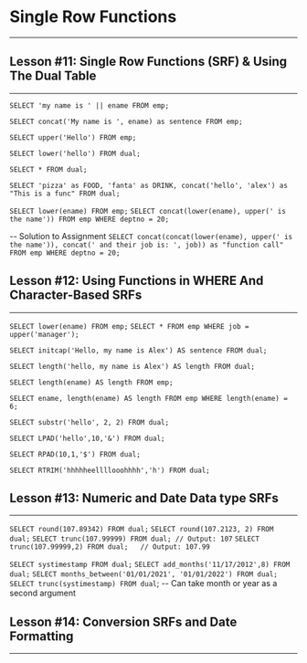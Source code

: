 # Single Row Functions
---
## Lesson #11: Single Row Functions (SRF) & Using The Dual Table
---
`SELECT 'my name is ' || ename
FROM emp;`

`SELECT concat('My name is ', ename) as sentence
FROM emp;`

`SELECT upper('Hello')
FROM emp;`

`SELECT lower('hello')
FROM dual;`

`SELECT * FROM dual;`

`SELECT 'pizza' as FOOD, 'fanta' as DRINK, concat('hello', 'alex') as "This is a func" FROM dual;`

`SELECT lower(ename) FROM emp;`
`SELECT concat(lower(ename), upper(' is the name')) FROM emp
WHERE deptno = 20;`

-- Solution to Assignment
`SELECT concat(concat(lower(ename), upper(' is the name')), concat(' and their job is: ', job)) as "function call"
FROM emp
WHERE deptno = 20;`

## Lesson #12: Using Functions in WHERE And Character-Based SRFs
---
`SELECT lower(ename) FROM emp;` `SELECT * FROM emp WHERE job = upper('manager');`

`SELECT initcap('Hello, my name is Alex') AS sentence
FROM dual;`

`SELECT length('hello, my name is Alex') AS length
FROM dual;`

`SELECT length(ename) AS length
FROM emp;`

`SELECT ename, length(ename) AS length
FROM emp
WHERE length(ename) = 6;`

`SELECT substr('hello', 2, 2)
FROM dual;`

`SELECT LPAD('hello',10,'&')
FROM dual;`

`SELECT RPAD(10,1,'$')
FROM dual;`

`SELECT RTRIM('hhhhheellllooohhhh','h')
FROM dual;`

## Lesson #13: Numeric and Date Data type SRFs
---
`SELECT round(107.89342) FROM dual;`
`SELECT round(107.2123, 2) FROM dual;`
`SELECT trunc(107.99999) FROM dual; // Output: 107`
`SELECT trunc(107.99999,2) FROM dual;   // Output: 107.99`

`SELECT systimestamp FROM dual;`
`SELECT add_months('11/17/2012',8) FROM dual;`
`SELECT months_between('01/01/2021', '01/01/2022') FROM dual;`
`SELECT trunc(systimestamp) FROM dual`;
-- Can take month or year as a second argument
## Lesson #14: Conversion SRFs and Date Formatting
---
